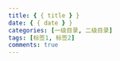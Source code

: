 ```yaml
---
title: { { title } }
date: { { date } }
categories: [一级目录, 二级目录]
tags: [标签1, 标签2]
comments: true
---
```


<!-- more -->

